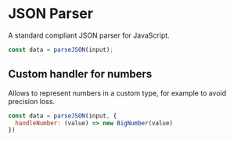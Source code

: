 # JSON Parser

A standard compliant JSON parser for JavaScript.

```js
const data = parseJSON(input);
```

## Custom handler for numbers

Allows to represent numbers in a custom type, for example to avoid
precision loss.

```js
const data = parseJSON(input, {
  handleNumber: (value) => new BigNumber(value)
})
```
